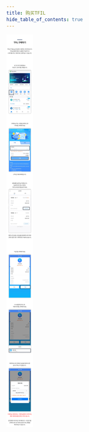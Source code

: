 ```yaml
---
title: 购买TFIL
hide_table_of_contents: true
---
```


[//]: # (购买TFIL)


![alt 属性文本](../../../../../../static/img/beginner/tfil_tmeta/tfilBuy.jpg)